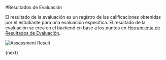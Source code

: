 #Resultados de Evaluación

El resultado de la evaluación es un registro de las calificaciones obtenidas por el estudiante para una evaluación específica. El resultado de la evaluación se crea en el backend en base a los puntos en [Herramienta de Resultados de Evaluación](/docs/user/manual/es/schools/assessment/assessment_result_tool.html).

<img class="screenshot" alt="Assessment Result" src="/docs/assets/img/schools/assessment/assessment-result.png">

{next}
